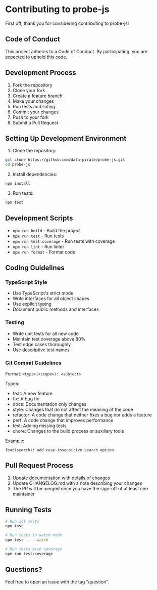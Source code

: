 # Contributing to probe-js

First off, thank you for considering contributing to probe-js! 

## Code of Conduct

This project adheres to a Code of Conduct. By participating, you are expected to uphold this code.

## Development Process

1. Fork the repository
2. Clone your fork
3. Create a feature branch
4. Make your changes
5. Run tests and linting
6. Commit your changes
7. Push to your fork
8. Submit a Pull Request

## Setting Up Development Environment

1. Clone the repository:
```bash
git clone https://github.com/data-pirate/probe-js.git
cd probe-js
```

2. Install dependencies:
```bash
npm install
```

3. Run tests:
```bash
npm test
```

## Development Scripts

- `npm run build` - Build the project
- `npm run test` - Run tests
- `npm run test:coverage` - Run tests with coverage
- `npm run lint` - Run linter
- `npm run format` - Format code

## Coding Guidelines

### TypeScript Style
- Use TypeScript's strict mode
- Write interfaces for all object shapes
- Use explicit typing
- Document public methods and interfaces

### Testing
- Write unit tests for all new code
- Maintain test coverage above 80%
- Test edge cases thoroughly
- Use descriptive test names

### Git Commit Guidelines

Format: `<type>(<scope>): <subject>`

Types:
- feat: A new feature
- fix: A bug fix
- docs: Documentation only changes
- style: Changes that do not affect the meaning of the code
- refactor: A code change that neither fixes a bug nor adds a feature
- perf: A code change that improves performance
- test: Adding missing tests
- chore: Changes to the build process or auxiliary tools

Example:
```
feat(search): add case-insensitive search option
```

## Pull Request Process

1. Update documentation with details of changes
2. Update CHANGELOG.md with a note describing your changes
3. The PR will be merged once you have the sign-off of at least one maintainer

## Running Tests

```bash
# Run all tests
npm test

# Run tests in watch mode
npm test -- --watch

# Run tests with coverage
npm run test:coverage
```

## Questions?

Feel free to open an issue with the tag "question".
